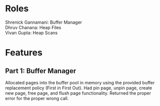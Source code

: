 # Roles

Shrenick Gannamani: Buffer Manager  
Dhruv Chanana: Heap Files  
Vivan Gupta: Heap Scans  

# Features

## Part 1: Buffer Manager

Allocated pages into the buffer pool in memory using the provided buffer replacement policy (First in First Out). Had pin page, unpin page, create new page, free page, and flush page functionality. Returned the proper error for the proper wrong call.




